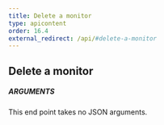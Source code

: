 ```yaml
---
title: Delete a monitor
type: apicontent
order: 16.4
external_redirect: /api/#delete-a-monitor
---
```


## Delete a monitor
##### ARGUMENTS

This end point takes no JSON arguments.

